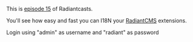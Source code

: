 This is [episode 15][rce] of Radiantcasts.

You'll see how easy and fast you can I18N your [RadiantCMS][rcms] extensions.

Login using "admin" as username and "radiant" as password

[rce]:http://radiantcms.org/blog/archives/2010/06/01/radiantcasts-episode-15-i18n-your-extensions
[rcms]:http://github.com/radiant/radiant